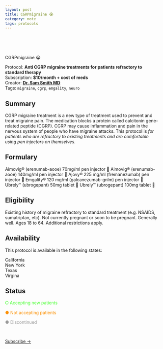 ```yaml
---
layout: post
title: CGRPmigraine 😭
category: note
tags: protocols
---
```

<br>
<br>
<br>
<p class="largetype">CGRPmigraine 😭 </p>

Protocol: **Anti CGRP migraine treatments for patients refractory to standard therapy**  
Subscription: **$10/month + cost of meds**    
Creator: **[Dr. Sam Smith MD](https://github.com/sparanoid/almace-scaffolding)**  
Tags: `migraine`, `cgrp`, `emgality`, `neuro`  

## Summary

CGRP migraine treatment is a new type of treatment used to prevent and treat migraine pain. The medication blocks a protein called calcitonin gene-related peptide (CGRP). CGRP may cause inflammation and pain in the nervous system of people who have migraine attacks. This protocol is *for patients who are refractory to existing treatments and are comfortable using pen injectors on themselves*.

## Formulary 

Aimovig® (erenumab-aooe) 70mg/ml pen injector 💉
Aimovig® (erenumab-aooe) 140mg/ml pen injector 💉
Ajovy® 225 mg/ml (fremanezumab) pen injector 💉
Emgality® 120 mg/ml (galcanezumab-gnlm) pen injector 💉
Ubrely™ (ubrogepant) 50mg tablet 💊
Ubrely™ (ubrogepant) 100mg tablet 💊

## Eligibility 

Existing history of migraine refractory to standard treatment (e.g. NSAIDS, sumatriptan, etc). Not currently pregnant or soon to be pregnant. Generally well. Ages 18 to 64. Additional restrictions apply. 

## Availability

This protocol is available in the following states:

California  
New York  
Texas  
Virgina  

## Status

<p style="color: #4AFF33">⭘ Accepting new patients</p>

<p style="color: #fc9003">● Not accepting patients</p>

<p style="color: #999999">● Discontinued</p>

<br>
<p class="largetype">
  <a href="{{ '/getting-started.html' | relative_url }}">Subscribe →</a>
</p>
